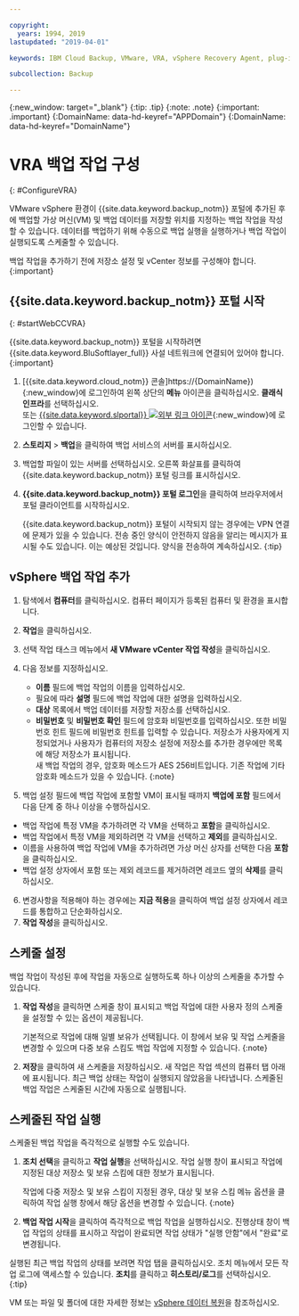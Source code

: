 ```yaml
---

copyright:
  years: 1994, 2019
lastupdated: "2019-04-01"

keywords: IBM Cloud Backup, VMware, VRA, vSphere Recovery Agent, plug-in, plugin, EVault, Carbonite, vSphere

subcollection: Backup

---
```

{:new_window: target="_blank"}
{:tip: .tip}
{:note: .note}
{:important: .important}
{:DomainName: data-hd-keyref="APPDomain"}
{:DomainName: data-hd-keyref="DomainName"}

# VRA 백업 작업 구성 
{: #ConfigureVRA}
 
VMware vSphere 환경이 {{site.data.keyword.backup_notm}} 포털에 추가된 후에 백업할 가상 머신(VM) 및 백업 데이터를 저장할 위치를 지정하는 백업 작업을 작성할 수 있습니다. 데이터를 백업하기 위해 수동으로 백업 실행을 실행하거나 백업 작업이 실행되도록 스케줄할 수 있습니다. 

백업 작업을 추가하기 전에 저장소 설정 및 vCenter 정보를 구성해야 합니다.
{:important}

## {{site.data.keyword.backup_notm}} 포털 시작
{: #startWebCCVRA}

{{site.data.keyword.backup_notm}} 포털을 시작하려면 {{site.data.keyword.BluSoftlayer_full}} 사설 네트워크에 연결되어 있어야 합니다.
{:important}

1. [{{site.data.keyword.cloud_notm}} 콘솔]https://{DomainName}){:new_window}에 로그인하여 왼쪽 상단의 **메뉴** 아이콘을 클릭하십시오. **클래식 인프라**를 선택하십시오.<br/>
   또는 [{{site.data.keyword.slportal}} ![외부 링크 아이콘](../../icons/launch-glyph.svg "외부 링크 아이콘")](https://control.softlayer.com/){:new_window}에 로그인할 수 있습니다.
2. **스토리지** > **백업**을 클릭하여 백업 서비스의 서버를 표시하십시오.
3. 백업할 파일이 있는 서버를 선택하십시오. 오른쪽 화살표를 클릭하여 {{site.data.keyword.backup_notm}} 포털 링크를 표시하십시오.
4. **{{site.data.keyword.backup_notm}} 포털 로그인**을 클릭하여 브라우저에서 포털 클라이언트를 시작하십시오.

   {{site.data.keyword.backup_notm}} 포털이 시작되지 않는 경우에는 VPN 연결에 문제가 있을 수 있습니다. 전송 중인 양식이 안전하지 않음을 알리는 메시지가 표시될 수도 있습니다. 이는 예상된 것입니다. 양식을 전송하여 계속하십시오.
   {:tip}

## vSphere 백업 작업 추가

1. 탐색에서 **컴퓨터**를 클릭하십시오. 컴퓨터 페이지가 등록된 컴퓨터 및 환경을 표시합니다. 
2. **작업**을 클릭하십시오. 
3. 선택 작업 태스크 메뉴에서 **새 VMware vCenter 작업 작성**을 클릭하십시오. 
4. 다음 정보를 지정하십시오.
   * **이름** 필드에 백업 작업의 이름을 입력하십시오. 
   * 필요에 따라 **설명** 필드에 백업 작업에 대한 설명을 입력하십시오. 
   * **대상** 목록에서 백업 데이터를 저장할 저장소를 선택하십시오.
   * **비밀번호** 및 **비밀번호 확인** 필드에 암호화 비밀번호를 입력하십시오. 또한 비밀번호 힌트 필드에 비밀번호 힌트를 입력할 수 있습니다. 저장소가 사용자에게 지정되었거나 사용자가 컴퓨터의 저장소 설정에 저장소를 추가한 경우에만 목록에 해당 저장소가 표시됩니다.<br/> 
   새 백업 작업의 경우, 암호화 메소드가 AES 256비트입니다. 기존 작업에 기타 암호화 메소드가 있을 수 있습니다.
{:note}

5.	백업 설정 필드에 백업 작업에 포함할 VM이 표시될 때까지 **백업에 포함** 필드에서 다음 단계 중 하나 이상을 수행하십시오.

   * 백업 작업에 특정 VM을 추가하려면 각 VM을 선택하고 **포함**을 클릭하십시오.
   * 백업 작업에서 특정 VM을 제외하려면 각 VM을 선택하고 **제외**를 클릭하십시오.
   * 이름을 사용하여 백업 작업에 VM을 추가하려면 가상 머신 상자를 선택한 다음 **포함**을 클릭하십시오.
   * 백업 설정 상자에서 포함 또는 제외 레코드를 제거하려면 레코드 옆의 **삭제**를 클릭하십시오. 

6. 변경사항을 적용해야 하는 경우에는 **지금 적용**을 클릭하여 백업 설정 상자에서 레코드를 통합하고 단순화하십시오.
7. **작업 작성**을 클릭하십시오.
 
## 스케줄 설정

백업 작업이 작성된 후에 작업을 자동으로 실행하도록 하나 이상의 스케줄을 추가할 수 있습니다. 

1. **작업 작성**을 클릭하면 스케줄 창이 표시되고 백업 작업에 대한 사용자 정의 스케줄을 설정할 수 있는 옵션이 제공됩니다.

   기본적으로 작업에 대해 일별 보유가 선택됩니다. 이 창에서 보유 및 작업 스케줄을 변경할 수 있으며 다중 보유 스킴도 백업 작업에 지정할 수 있습니다.
   {:note}
2. **저장**을 클릭하여 새 스케줄을 저장하십시오. 새 작업은 작업 섹션의 컴퓨터 탭 아래에 표시됩니다. 최근 백업 상태는 작업이 실행되지 않았음을 나타냅니다. 스케줄된 백업 작업은 스케줄된 시간에 자동으로 실행됩니다. 

## 스케줄된 작업 실행

스케줄된 백업 작업을 즉각적으로 실행할 수도 있습니다. 

1. **조치 선택**을 클릭하고 **작업 실행**을 선택하십시오. 작업 실행 창이 표시되고 작업에 지정된 대상 저장소 및 보유 스킴에 대한 정보가 표시됩니다.

   작업에 다중 저장소 및 보유 스킴이 지정된 경우, 대상 및 보유 스킴 메뉴 옵션을 클릭하여 작업 실행 창에서 해당 옵션을 변경할 수 있습니다.
   {:note}
2. **백업 작업 시작**을 클릭하여 즉각적으로 백업 작업을 실행하십시오. 진행상태 창이 백업 작업의 상태를 표시하고 작업이 완료되면 작업 상태가 "실행 안함"에서 "완료"로 변경됩니다. 
 
실행된 최근 백업 작업의 상태를 보려면 작업 탭을 클릭하십시오. 조치 메뉴에서 모든 작업 로그에 액세스할 수 있습니다. **조치**를 클릭하고 **히스토리/로그**를 선택하십시오.
{:tip}

VM 또는 파일 및 폴더에 대한 자세한 정보는 [vSphere 데이터 복원](/docs/infrastructure/Backup?topic=Backup-VRARestore#VRARestore)을 참조하십시오.
